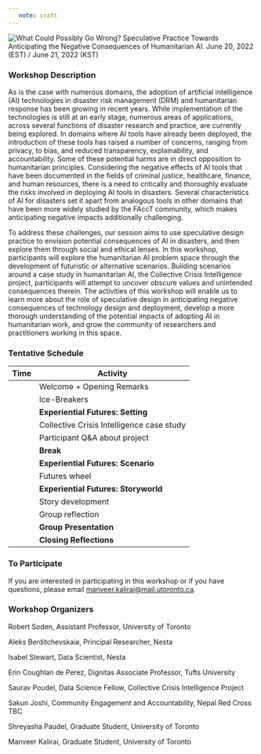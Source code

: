 ```yaml
---
   note: craft
---
```



 <img src="../files/social-media-graphic.png" alt="What Could Possibly Go Wrong? 
Speculative Practice Towards Anticipating the Negative Consequences of Humanitarian AI. June 20, 2022 (EST) / June 21, 2022 (KST)
"/>
 
### Workshop Description 
 
As is the case with numerous domains, the adoption of artificial intelligence (AI) technologies in disaster risk management (DRM) and humanitarian response has been growing in recent years. While implementation of the technologies is still at an early stage, numerous areas of applications, across several functions of disaster research and practice, are currently being explored. In domains where AI tools have already been deployed, the introduction of these tools has raised a number of concerns, ranging from privacy, to bias, and reduced transparency, explainability, and accountability. Some of these potential harms are in direct opposition to humanitarian principles. Considering the negative effects of AI tools that have been documented in the fields of criminal justice, healthcare, finance, and human resources, there is a need to critically and thoroughly evaluate the risks involved in deploying AI tools in disasters. Several characteristics of AI for disasters set it apart from analogous tools in other domains that have been more widely studied by the FAccT community, which makes anticipating negative impacts additionally challenging. 

To address these challenges, our session aims to use speculative design practice to envision potential consequences of AI in disasters, and then explore them through social and ethical lenses. In this workshop, participants will explore the humanitarian AI problem space through the development of futuristic or alternative scenarios. Building scenarios around a case study in humanitarian AI, the Collective Crisis Intelligence project, participants will attempt to uncover obscure values and unintended consequences therein. The activities of this workshop will enable us to learn more about the role of speculative design in anticipating negative consequences of technology design and deployment, develop a more thorough understanding of the potential impacts of adopting AI in humanitarian work, and grow the community of researchers and practitioners working in this space.


### Tentative Schedule

| **Time** | **Activity**                              |
|----------|-------------------------------------------|
|          | Welcome + Opening Remarks                 |
|          | Ice-Breakers                              |
|          | **Experiential Futures:  Setting**        |
|          | Collective Crisis Intelligence case study |
|          | Participant Q&A about project             |
|          | **Break**                                 |
|          | **Experiential Futures: Scenario**        |
|          | Futures wheel                             |
|          | **Experiential Futures:  Storyworld**     |
|          | Story development                         |
|          | Group reflection                          |
|          | **Group Presentation**                    |
|          | **Closing Reflections**                   |


### To Participate

If you are interested in participating in this workshop or if you have questions, please email <a href="mailto:manveer.kalirai@mail.utoronto.ca">manveer.kalirai@mail.utoronto.ca</a>.


### Workshop Organizers

Robert Soden,
Assistant Professor, 
University of Toronto

Aleks Berditchevskaia,
Principal Researcher, 
Nesta

Isabel Stewart,
Data Scientist, 
Nesta

Erin Coughlan de Perez,
Dignitas Associate Professor, 
Tufts University

Saurav Poudel,
Data Science Fellow, 
Collective Crisis Intelligence Project

Sakun Joshi,
Community Engagement and Accountability, 
Nepal Red Cross TBC

Shreyasha Paudel,
Graduate Student, 
University of Toronto

Manveer Kalirai,
Graduate Student, 
University of Toronto
